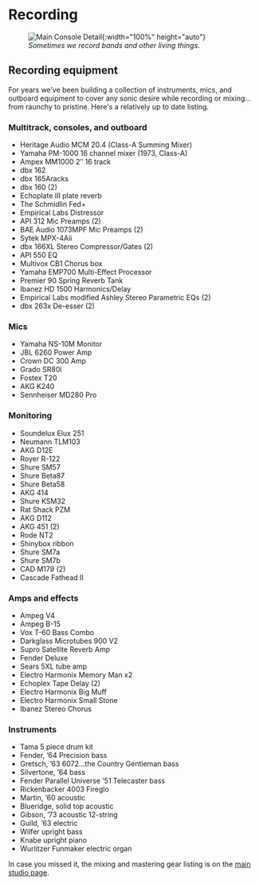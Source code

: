 # Recording

<figure markdown=1>

  ![Main Console Detail](images/studio/rooms/Band-Rm-1.jpg){:width="100%" height="auto"}

  <figcaption style="font-style:italic;margin-top:-1em;">Sometimes we record bands and other living things.</figcaption>

</figure>


## Recording equipment

For years we’ve been building a collection of instruments, mics, and outboard equipment to cover any sonic desire while recording or mixing…from raunchy to pristine. Here's a relatively up to date listing.

### Multitrack, consoles, and outboard

- Heritage Audio MCM 20.4 (Class-A Summing Mixer)
- Yamaha PM-1000 16 channel mixer (1973, Class-A)
- Ampex MM1000 2″ 16 track
- dbx 162
- dbx 165Aracks
- dbx 160 (2)
- Echoplate III plate reverb
- The Schmidlin Fed+
- Empirical Labs Distressor
- API 312 Mic Preamps (2)
- BAE Audio 1073MPF Mic Preamps (2)
- Sytek MPX-4Aii
- dbx 166XL Stereo Compressor/Gates (2)
- API 550 EQ
- Multivox CB1 Chorus box
- Yamaha EMP700 Multi-Effect Processor
- Premier 90 Spring Reverb Tank
- Ibanez HD 1500 Harmonics/Delay
- Empirical Labs modified Ashley Stereo Parametric EQs (2)
- dbx 263x De-esser (2)

### Mics

- Yamaha NS-10M Monitor
- JBL 6260 Power Amp
- Crown DC 300 Amp
- Grado SR80i
- Fostex T20
- AKG K240
- Sennheiser MD280 Pro

### Monitoring

- Soundelux Elux 251
- Neumann TLM103
- AKG D12E
- Royer R-122
- Shure SM57
- Shure Beta87
- Shure Beta58
- AKG 414
- Shure KSM32
- Rat Shack PZM
- AKG D112
- AKG 451 (2)
- Rode NT2
- Shinybox ribbon
- Shure SM7a
- Shure SM7b
- CAD M179 (2)
- Cascade Fathead II

### Amps and effects

- Ampeg V4
- Ampeg B-15
- Vox T-60 Bass Combo
- Darkglass Microtubes 900 V2
- Supro Satellite Reverb Amp
- Fender Deluxe
- Sears 5XL tube amp
- Electro Harmonix Memory Man x2
- Echoplex Tape Delay (2)
- Electro Harmonix Big Muff
- Electro Harmonix Small Stone
- Ibanez Stereo Chorus

### Instruments

- Tama 5 piece drum kit
- Fender, ’64 Precision bass
- Gretsch, ’63 6072…the Country Gentleman bass
- Silvertone, ’64 bass
- Fender Parallel Universe ’51 Telecaster bass
- Rickenbacker 4003 Fireglo
- Martin, ’60 acoustic
- Blueridge, solid top acoustic
- Gibson, ’73 acoustic 12-string
- Guild, ’63 electric
- Wilfer upright bass
- Knabe upright piano
- Wurlitzer Funmaker electric organ

In case you missed it, the mixing and mastering gear listing is on the [main studio page](studio#equipment).
